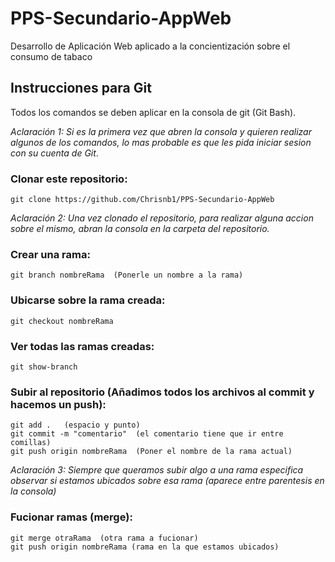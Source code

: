 # PPS-Secundario-AppWeb
Desarrollo de Aplicación Web aplicado a la concientización sobre el consumo de tabaco

## Instrucciones para Git
Todos los comandos se deben aplicar en la consola de git (Git Bash). 

_Aclaración 1: Si es la primera vez que abren la consola y quieren realizar algunos de los comandos, lo mas probable es que les pida iniciar sesion con su cuenta de Git_.

### Clonar este repositorio:
```
git clone https://github.com/Chrisnb1/PPS-Secundario-AppWeb
```
_Aclaración 2: Una vez clonado el repositorio, para realizar alguna accion sobre el mismo, abran la consola en la carpeta del repositorio._

### Crear una rama:
```
git branch nombreRama  (Ponerle un nombre a la rama)
```

### Ubicarse sobre la rama creada:
```
git checkout nombreRama
```

### Ver todas las ramas creadas:
```
git show-branch
```

### Subir al repositorio (Añadimos todos los archivos al commit y hacemos un push):
```
git add .   (espacio y punto)
git commit -m "comentario"  (el comentario tiene que ir entre comillas)
git push origin nombreRama  (Poner el nombre de la rama actual)
```
_Aclaración 3: Siempre que queramos subir algo a una rama especifica observar si estamos ubicados sobre esa rama (aparece entre parentesis en la consola)_
### Fucionar ramas (merge):
```
git merge otraRama  (otra rama a fucionar)
git push origin nombreRama (rama en la que estamos ubicados)
```
